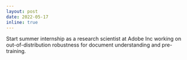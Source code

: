```yaml
---
layout: post
date: 2022-05-17
inline: true
---
```


Start summer internship as a research scientist at Adobe Inc working on out-of-distribution robustness for document understanding and pre-training.
